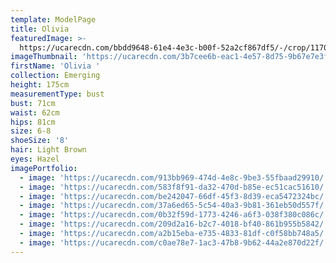```yaml
---
template: ModelPage
title: Olivia
featuredImage: >-
  https://ucarecdn.com/bbdd9648-61e4-4e3c-b00f-52a2cf867df5/-/crop/1170x753/0,60/-/preview/
imageThumbnail: 'https://ucarecdn.com/3b7cee6b-eac1-4e57-8d75-9b67e7e3fe3a/'
firstName: 'Olivia '
collection: Emerging
height: 175cm
measurementType: bust
bust: 71cm
waist: 62cm
hips: 81cm
size: 6-8
shoeSize: '8'
hair: Light Brown
eyes: Hazel
imagePortfolio:
  - image: 'https://ucarecdn.com/913bb969-474d-4e8c-9be3-55fbaad29910/'
  - image: 'https://ucarecdn.com/583f8f91-da32-470d-b85e-ec51cac51610/'
  - image: 'https://ucarecdn.com/be242047-66df-45f3-8d39-eca5472324bc/'
  - image: 'https://ucarecdn.com/37a6ed65-5c54-40a3-9b81-361eb50d557f/'
  - image: 'https://ucarecdn.com/0b32f59d-1773-4246-a6f3-038f380c086c/'
  - image: 'https://ucarecdn.com/209d2a16-b2c7-4018-bf40-861b955b5842/'
  - image: 'https://ucarecdn.com/a2b15eba-e735-4833-81df-c0f58bb748a5/'
  - image: 'https://ucarecdn.com/c0ae78e7-1ac3-47b8-9b62-44a2e870d22f/'
---
```


